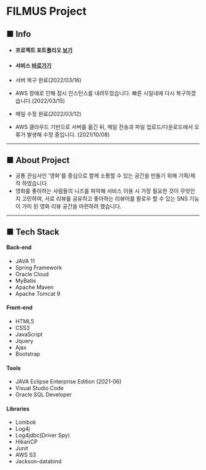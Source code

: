 # FILMUS Project

## ■ Info

- #### 프로젝트 포트폴리오 [**보기**](https://drive.google.com/file/d/1QAr3PWZCvtJrCjO4w1c-YCoZBGkzroZL/view?usp=sharing)
- #### 서비스 [**바로가기**](http://filmus.site/)


- 서버 복구 완료(2022/03/16)
- AWS 장애로 인해 잠시 인스턴스를 내려두었습니다. 빠른 시일내에 다시 복구하겠습니다.(2022/03/15)
- 메일 수정 완료(2022/03/12)
- AWS 클라우드 기반으로 서버를 옮긴 뒤, 메일 전송과 파일 업로드/다운로드에서 오류가 발생해 수정 중입니다. (2021/10/08)
___

## ■ About Project

- 공통 관심사인 '영화'를 중심으로 함께 소통할 수 있는 공간을 만들기 위해 기획/제작 하였습니다.
- 영화를 좋아하는 사람들의 니즈를 파악해 서비스 이용 시 가장 필요한 것이 무엇인지 고민하여, 서로 리뷰를 공유하고 좋아하는 리뷰어를 팔로우 할 수 있는 SNS 기능이 가미 된 영화 리뷰 공간을 마련하려 했습니다.

___


## ■ Tech Stack

#### Back-end
 - JAVA 11
 - Spring Framework
 - Oracle Cloud
 - MyBatis
 - Apache Maven
 - Apache Tomcat 9

#### Front-end 
 - HTML5
 - CSS3
 - JavaScript
 - Jquery
 - Ajax
 - Bootstrap

#### Tools
 - JAVA Eclipse Enterprise Edition (2021-06)
 - Visual Studio Code
 - Oracle SQL Developer

#### Libraries
 - Lombok
 - Log4j
 - Log4jdbc(Driver Spy)
 - HikariCP
 - Junit
 - AWS S3
 - Jackson-databind
